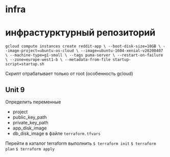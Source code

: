 # infra
# инфрастурктурный репозиторий

`gcloud compute instances create reddit-app \
--boot-disk-size=10GB \
--image-project=ubuntu-os-cloud \
--image=ubuntu-1604-xenial-v20200407 \
--machine-type=g1-small \
--tags puma-server \
--restart-on-failure \
--zone=europe-west1-b \
--metadata-from-file startup-script=startup.sh`

Скрипт отрабатывает только от root (особенность gcloud)

## Unit 9
Определить переменные
* project
* public_key_path
* private_key_path
* app_disk_image
* db_disk_image
в файле `terraform.tfvars`

Перейти в каталог terraform  выполнить
`$ terraform init`
`$ terraform plan`
`$ terraform apply`
